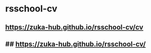 # rsschool-cv
## https://zuka-hub.github.io/rsschool-cv/cv
## ## https://zuka-hub.github.io/rsschool-cv/
